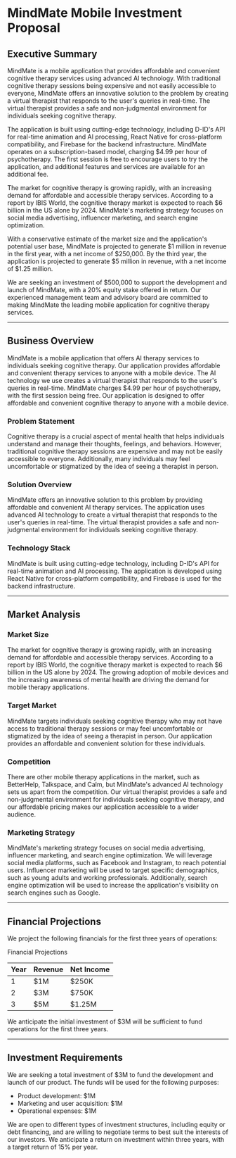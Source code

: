# MindMate Mobile Investment Proposal 

## Executive Summary

MindMate is a mobile application that provides affordable and convenient cognitive therapy services using advanced AI technology. With traditional cognitive therapy sessions being expensive and not easily accessible to everyone, MindMate offers an innovative solution to the problem by creating a virtual therapist that responds to the user's queries in real-time. The virtual therapist provides a safe and non-judgmental environment for individuals seeking cognitive therapy.

The application is built using cutting-edge technology, including D-ID's API for real-time animation and AI processing, React Native for cross-platform compatibility, and Firebase for the backend infrastructure. MindMate operates on a subscription-based model, charging $4.99 per hour of psychotherapy. The first session is free to encourage users to try the application, and additional features and services are available for an additional fee.

The market for cognitive therapy is growing rapidly, with an increasing demand for affordable and accessible therapy services. According to a report by IBIS World, the cognitive therapy market is expected to reach $6 billion in the US alone by 2024. MindMate's marketing strategy focuses on social media advertising, influencer marketing, and search engine optimization.

With a conservative estimate of the market size and the application's potential user base, MindMate is projected to generate $1 million in revenue in the first year, with a net income of $250,000. By the third year, the application is projected to generate $5 million in revenue, with a net income of $1.25 million.

We are seeking an investment of $500,000 to support the development and launch of MindMate, with a 20% equity stake offered in return. Our experienced management team and advisory board are committed to making MindMate the leading mobile application for cognitive therapy services.

---

## Business Overview

MindMate is a mobile application that offers AI therapy services to individuals seeking cognitive therapy. Our application provides affordable and convenient therapy services to anyone with a mobile device. The AI technology we use creates a virtual therapist that responds to the user's queries in real-time. MindMate charges $4.99 per hour of psychotherapy, with the first session being free. Our application is designed to offer affordable and convenient cognitive therapy to anyone with a mobile device.

### Problem Statement

Cognitive therapy is a crucial aspect of mental health that helps individuals understand and manage their thoughts, feelings, and behaviors. However, traditional cognitive therapy sessions are expensive and may not be easily accessible to everyone. Additionally, many individuals may feel uncomfortable or stigmatized by the idea of seeing a therapist in person.

### Solution Overview

MindMate offers an innovative solution to this problem by providing affordable and convenient AI therapy services. The application uses advanced AI technology to create a virtual therapist that responds to the user's queries in real-time. The virtual therapist provides a safe and non-judgmental environment for individuals seeking cognitive therapy.

### Technology Stack

MindMate is built using cutting-edge technology, including D-ID's API for real-time animation and AI processing. The application is developed using React Native for cross-platform compatibility, and Firebase is used for the backend infrastructure.

---

## Market Analysis

### Market Size

The market for cognitive therapy is growing rapidly, with an increasing demand for affordable and accessible therapy services. According to a report by IBIS World, the cognitive therapy market is expected to reach $6 billion in the US alone by 2024. The growing adoption of mobile devices and the increasing awareness of mental health are driving the demand for mobile therapy applications.

### Target Market

MindMate targets individuals seeking cognitive therapy who may not have access to traditional therapy sessions or may feel uncomfortable or stigmatized by the idea of seeing a therapist in person. Our application provides an affordable and convenient solution for these individuals.

### Competition

There are other mobile therapy applications in the market, such as BetterHelp, Talkspace, and Calm, but MindMate's advanced AI technology sets us apart from the competition. Our virtual therapist provides a safe and non-judgmental environment for individuals seeking cognitive therapy, and our affordable pricing makes our application accessible to a wider audience.

### Marketing Strategy

MindMate's marketing strategy focuses on social media advertising, influencer marketing, and search engine optimization. We will leverage social media platforms, such as Facebook and Instagram, to reach potential users. Influencer marketing will be used to target specific demographics, such as young adults and working professionals. Additionally, search engine optimization will be used to increase the application's visibility on search engines such as Google.

---

## Financial Projections
We project the following financials for the first three years of operations:

Financial Projections

| Year | Revenue | Net Income |
| ---- | ------- | ---------- |
| 1    | $1M     | $250K      |
| 2    | $3M     | $750K      |
| 3    | $5M     | $1.25M     |

We anticipate the initial investment of $3M will be sufficient to fund operations for the first three years.

---

## Investment Requirements
We are seeking a total investment of $3M to fund the development and launch of our product. The funds will be used for the following purposes:

- Product development: $1M
- Marketing and user acquisition: $1M
- Operational expenses: $1M

We are open to different types of investment structures, including equity or debt financing, and are willing to negotiate terms to best suit the interests of our investors. We anticipate a return on investment within three years, with a target return of 15% per year.

